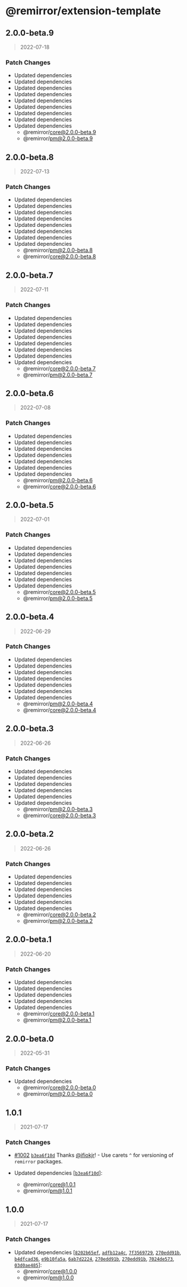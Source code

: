 # @remirror/extension-template

## 2.0.0-beta.9

> 2022-07-18

### Patch Changes

- Updated dependencies
- Updated dependencies
- Updated dependencies
- Updated dependencies
- Updated dependencies
- Updated dependencies
- Updated dependencies
- Updated dependencies
- Updated dependencies
  - @remirror/core@2.0.0-beta.9
  - @remirror/pm@2.0.0-beta.9

## 2.0.0-beta.8

> 2022-07-13

### Patch Changes

- Updated dependencies
- Updated dependencies
- Updated dependencies
- Updated dependencies
- Updated dependencies
- Updated dependencies
- Updated dependencies
- Updated dependencies
  - @remirror/pm@2.0.0-beta.8
  - @remirror/core@2.0.0-beta.8

## 2.0.0-beta.7

> 2022-07-11

### Patch Changes

- Updated dependencies
- Updated dependencies
- Updated dependencies
- Updated dependencies
- Updated dependencies
- Updated dependencies
- Updated dependencies
- Updated dependencies
  - @remirror/core@2.0.0-beta.7
  - @remirror/pm@2.0.0-beta.7

## 2.0.0-beta.6

> 2022-07-08

### Patch Changes

- Updated dependencies
- Updated dependencies
- Updated dependencies
- Updated dependencies
- Updated dependencies
- Updated dependencies
- Updated dependencies
  - @remirror/pm@2.0.0-beta.6
  - @remirror/core@2.0.0-beta.6

## 2.0.0-beta.5

> 2022-07-01

### Patch Changes

- Updated dependencies
- Updated dependencies
- Updated dependencies
- Updated dependencies
- Updated dependencies
- Updated dependencies
- Updated dependencies
  - @remirror/core@2.0.0-beta.5
  - @remirror/pm@2.0.0-beta.5

## 2.0.0-beta.4

> 2022-06-29

### Patch Changes

- Updated dependencies
- Updated dependencies
- Updated dependencies
- Updated dependencies
- Updated dependencies
- Updated dependencies
- Updated dependencies
  - @remirror/pm@2.0.0-beta.4
  - @remirror/core@2.0.0-beta.4

## 2.0.0-beta.3

> 2022-06-26

### Patch Changes

- Updated dependencies
- Updated dependencies
- Updated dependencies
- Updated dependencies
- Updated dependencies
- Updated dependencies
  - @remirror/pm@2.0.0-beta.3
  - @remirror/core@2.0.0-beta.3

## 2.0.0-beta.2

> 2022-06-26

### Patch Changes

- Updated dependencies
- Updated dependencies
- Updated dependencies
- Updated dependencies
- Updated dependencies
- Updated dependencies
  - @remirror/core@2.0.0-beta.2
  - @remirror/pm@2.0.0-beta.2

## 2.0.0-beta.1

> 2022-06-20

### Patch Changes

- Updated dependencies
- Updated dependencies
- Updated dependencies
- Updated dependencies
- Updated dependencies
  - @remirror/core@2.0.0-beta.1
  - @remirror/pm@2.0.0-beta.1

## 2.0.0-beta.0

> 2022-05-31

### Patch Changes

- Updated dependencies
  - @remirror/core@2.0.0-beta.0
  - @remirror/pm@2.0.0-beta.0

## 1.0.1

> 2021-07-17

### Patch Changes

- [#1002](https://github.com/remirror/remirror/pull/1002) [`b3ea6f10d`](https://github.com/remirror/remirror/commit/b3ea6f10d4917f933971236be936731f75a69a70) Thanks [@ifiokjr](https://github.com/ifiokjr)! - Use carets `^` for versioning of `remirror` packages.

- Updated dependencies [[`b3ea6f10d`](https://github.com/remirror/remirror/commit/b3ea6f10d4917f933971236be936731f75a69a70)]:
  - @remirror/core@1.0.1
  - @remirror/pm@1.0.1

## 1.0.0

> 2021-07-17

### Patch Changes

- Updated dependencies [[`8202b65ef`](https://github.com/remirror/remirror/commit/8202b65efbce5a8338c45fd34b3efb676b7e54e7), [`adfb12a4c`](https://github.com/remirror/remirror/commit/adfb12a4cee7031eec4baa10830b0fc0134ebdc8), [`7f3569729`](https://github.com/remirror/remirror/commit/7f3569729c0d843b7745a490feda383b31aa2b7e), [`270edd91b`](https://github.com/remirror/remirror/commit/270edd91ba6badf9468721e35fa0ddc6a21c6dd2), [`b4dfcad36`](https://github.com/remirror/remirror/commit/b4dfcad364a0b41d321fbd26a97377f2b6d4047c), [`e9b10fa5a`](https://github.com/remirror/remirror/commit/e9b10fa5a50dd3e342b75b0a852627db99f22dc2), [`6ab7d2224`](https://github.com/remirror/remirror/commit/6ab7d2224d16ba821d8510e0498aaa9c420922c4), [`270edd91b`](https://github.com/remirror/remirror/commit/270edd91ba6badf9468721e35fa0ddc6a21c6dd2), [`270edd91b`](https://github.com/remirror/remirror/commit/270edd91ba6badf9468721e35fa0ddc6a21c6dd2), [`7024de573`](https://github.com/remirror/remirror/commit/7024de5738a968f2914a999e570d723899815611), [`03d0ae485`](https://github.com/remirror/remirror/commit/03d0ae485079a166a223b902ea72cbe62504b0f0)]:
  - @remirror/core@1.0.0
  - @remirror/pm@1.0.0
